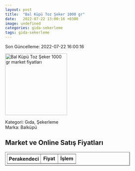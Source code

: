 ```yaml
---
layout: post
title:  "Bal Küpü Toz Şeker 1000 gr"
date:   2022-07-22 13:00:16 +0300
image: undefined
categories: gida-sekerleme
tags: gida-sekerleme
---
```


Son Güncelleme: 2022-07-22 16:00:16

<img src="undefined" width="200" alt="Bal Küpü Toz Şeker 1000 gr market fiyatları" />

Kategori: Gıda, Şekerleme
<br />
Marka: Balküpü

<h2>Market ve Online Satış Fiyatları</h2>

<table border="1" style="padding: 5px;width:80%;">
  <tr>
    <td style="padding: 5px;"><strong>Perakendeci</strong></td>
    <td><strong>Fiyat</strong></td>
    <td><strong>İşlem</strong></td>
  </tr>
  
</table>
